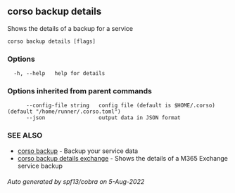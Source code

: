## corso backup details

Shows the details of a backup for a service

```
corso backup details [flags]
```

### Options

```
  -h, --help   help for details
```

### Options inherited from parent commands

```
      --config-file string   config file (default is $HOME/.corso) (default "/home/runner/.corso.toml")
      --json                 output data in JSON format
```

### SEE ALSO

* [corso backup](corso_backup.md)	 - Backup your service data
* [corso backup details exchange](corso_backup_details_exchange.md)	 - Shows the details of a M365 Exchange service backup

###### Auto generated by spf13/cobra on 5-Aug-2022
